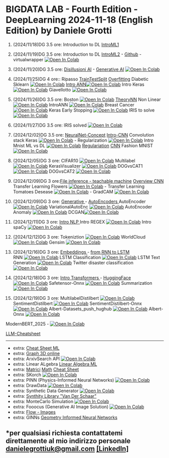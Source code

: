 # BIGDATA LAB - Fourth Edition - DeepLearning  2024-11-18 (English Edition) by Daniele Grotti

1. (2024/11/18)DG 3.5 ore: Introduction to DL [IntroML1](pdf/AI_D&G.pdf)
2. (2024/11/19)DG 3.5 ore: Introduction to DL [IntroML2](pdf/AI_D&G.pdf) - [Github](pdf/01Github.pdf) - virtualwrapper [![Open In Colab](https://colab.research.google.com/assets/colab-badge.svg)](https://colab.research.google.com/github/Frenz86/DeepLearning/blob/main/python/extra/virtualenv_virtualwrapper.ipynb) 
3. (2024/11/20)DG 3.5 ore: [Disillusioni AI](pdf/03.0_DisillusioniAI.pdf) - [Generative AI](pdf/03.1_Genertive.pdf) [![Open In Colab](https://colab.research.google.com/assets/colab-badge.svg)](https://colab.research.google.com/github/Frenz86/DeepLearning/blob/main/python/Less03/03.1_Classi_easy.ipynb)

4. (2024/11/25)DG 4 ore:: Ripasso [TrainTestSplit](pdf/03.3_Training_test_split.pdf) [Overfitting](pdf/03.4_Overfitting.pdf) Diabetic Sklearn [![Open In Colab](https://colab.research.google.com/assets/colab-badge.svg)](https://colab.research.google.com/github/Frenz86/DeepLearning/blob/main/python/Less04/03.2_Ripasso_diabetic.ipynb) [Intro ANN](pdf/04.0_Derivate.pdf)[![Open In Colab](https://colab.research.google.com/assets/colab-badge.svg)](https://colab.research.google.com/github/Frenz86/DeepLearning/blob/main/python/Less04/04.0_Normalizzazione_standardizz.ipynb) Intro Keras [![Open In Colab](https://colab.research.google.com/assets/colab-badge.svg)](https://colab.research.google.com/github/Frenz86/DeepLearning/blob/main/python/Less04/04.1_Keras_regression_Basics.ipynb)  Giavellotto [![Open In Colab](https://colab.research.google.com/assets/colab-badge.svg)](https://colab.research.google.com/github/Frenz86/DeepLearning/blob/main/python/Less05/04.3_Giavellotto_gittata.ipynb) 

5. (2024/11/26)DG 3.5 ore: Boston [![Open In Colab](https://colab.research.google.com/assets/colab-badge.svg)](https://colab.research.google.com/github/Frenz86/DeepLearning/blob/main/python/Less05/04.2_Boston_Keras.ipynb) [TheoryNN](pdf/05.0__ExplainNN.pdf) Non Linear [![Open In Colab](https://colab.research.google.com/assets/colab-badge.svg)](https://colab.research.google.com/github/Frenz86/DeepLearning/blob/main/python/Less05/05.0_DL_Basics.ipynb)
IntroANN [![Open In Colab](https://colab.research.google.com/assets/colab-badge.svg)](https://colab.research.google.com/github/Frenz86/DeepLearning/blob/main/python/Less05/05.1_Intro_ANN.ipynb)
Breast Cancer [![Open In Colab](https://colab.research.google.com/assets/colab-badge.svg)](https://colab.research.google.com/github/Frenz86/DeepLearning/blob/main/python/Less05/05.2_Breast_Cancer.ipynb)
Keras Early Stopping [![Open In Colab](https://colab.research.google.com/assets/colab-badge.svg)](https://colab.research.google.com/github/Frenz86/DeepLearning/blob/main/python/Less05/05.4_Keras_EarlyStopping.ipynb)
IRIS to solve [![Open In Colab](https://colab.research.google.com/assets/colab-badge.svg)](https://colab.research.google.com/github/Frenz86/DeepLearning/blob/main/python/Less05/05.6_IRIS2solve.ipynb)

6. (2024/11/27)DG 3.5 ore: IRIS solved [![Open In Colab](https://colab.research.google.com/assets/colab-badge.svg)](https://colab.research.google.com/github/Frenz86/DeepLearning/blob/main/python/Less05/05.6_IRIS.ipynb)

7. (2024/12/02)DG 3.5 ore: [NeuralNet-Concept](pdf/06.0ResumeP1.pdf) [Intro-CNN](pdf/06.1_CNN_XO.pdf) Convolution stack Keras
[![Open In Colab](https://colab.research.google.com/assets/colab-badge.svg)](https://colab.research.google.com/github/Frenz86/DeepLearning/blob/main/python/Less06/06.0_CNN_Basics.ipynb) - Regularization  [![Open In Colab](https://colab.research.google.com/assets/colab-badge.svg)](https://colab.research.google.com/github/Frenz86/DeepLearning/blob/main/python/Less06/06.1_RegularizationL2.ipynb)
Intro Mnist ML vs DL [![Open In Colab](https://colab.research.google.com/assets/colab-badge.svg)](https://colab.research.google.com/github/Frenz86/DeepLearning/blob/main/python/Less06/06.4_MNIST.ipynb) [Regulariation](pdf/07ResumeP2.pdf) [CNN](pdf/cnn.pdf) Fashion MNIST [![Open In Colab](https://colab.research.google.com/assets/colab-badge.svg)](https://colab.research.google.com/github/Frenz86/DeepLearning/blob/main/python/Less07/07.0_Fashion_MNIST.ipynb) 

8. (2024/12/05)DG 3 ore: CIFAR10 [![Open In Colab](https://colab.research.google.com/assets/colab-badge.svg)](https://colab.research.google.com/github/Frenz86/DeepLearning/blob/main/python/Less07/07.1_CIFAR10_BatchNorm.ipynb) Multilabel [![Open In Colab](https://colab.research.google.com/assets/colab-badge.svg)](https://colab.research.google.com/github/Frenz86/DeepLearning/blob/main/python/Less07/07.2_MultilabelFinale.ipynb) KerasVisualizer [![Open In Colab](https://colab.research.google.com/assets/colab-badge.svg)](https://colab.research.google.com/github/Frenz86/DeepLearning/blob/main/python/Less07/07.3_Visualizing_Keras.ipynb) DOGvsCAT1 [![Open In Colab](https://colab.research.google.com/assets/colab-badge.svg)](https://colab.research.google.com/github/Frenz86/DeepLearning/blob/main/python/Less07/07.5_Dog_Cat_subset_part1.ipynb) DOGvsCAT2 [![Open In Colab](https://colab.research.google.com/assets/colab-badge.svg)](https://colab.research.google.com/github/Frenz86/DeepLearning/blob/main/python/Less07/07.6_Dog_Cat_subset_part2.ipynb)

9. (2024/12/09)DG 3 ore:[File inference - teachable machine](https://frenzy86.s3.eu-west-2.amazonaws.com/python/run_tkinteapp.zip)
[Overview CNN](pdf/08.0OverviewCNN.pdf) Transfer Learning Flowers [![Open In Colab](https://colab.research.google.com/assets/colab-badge.svg)](https://colab.research.google.com/github/Frenz86/DeepLearning/blob/main/python/Less08/80.1_TL_Flowers.ipynb) - Transfer Learning Tomatoes Desease
[![Open In Colab](https://colab.research.google.com/assets/colab-badge.svg)](https://colab.research.google.com/github/Frenz86/DeepLearning/blob/main/python/Less08/80.3_TL_Tomatoes.ipynb) - GradCAM 
[![Open In Colab](https://colab.research.google.com/assets/colab-badge.svg)](https://colab.research.google.com/github/Frenz86/DeepLearning/blob/main/python/Less08/80.6_Grad-CAM.ipynb)

10. (2024/12/09)DG 3 ore: [Generative ](pdf/09.1_Genertive.pdf) - [AutoEncoders ](pdf/09.0_AutoEncoders.pdf) 
AutoEncoder [![Open In Colab](https://colab.research.google.com/assets/colab-badge.svg)](https://colab.research.google.com/github/Frenz86/DeepLearning/blob/main/python/Less09/09.1AUT_autoencoder.ipynb) 
VariationalAutoEnc [![Open In Colab](https://colab.research.google.com/assets/colab-badge.svg)](https://colab.research.google.com/github/Frenz86/DeepLearning/blob/main/python/Less09/09.2VAE_fashion.ipynb) 
AutoEncoder Anomaly [![Open In Colab](https://colab.research.google.com/assets/colab-badge.svg)](https://colab.research.google.com/github/Frenz86/DeepLearning/blob/main/python/Less09/09.3AUT_anomaly.ipynb) 
DCGAN[![Open In Colab](https://colab.research.google.com/assets/colab-badge.svg)](https://colab.research.google.com/github/Frenz86/DeepLearning/blob/main/python/Less09/09.4DCGAN_fashion.ipynb) 

11. (2024/12/11)DG 3 ore: [Intro NLP ](pdf/10.1_NLP_PART1.pdf) Intro REGEX [![Open In Colab](https://colab.research.google.com/assets/colab-badge.svg)](https://colab.research.google.com/github/Frenz86/DeepLearning/blob/main/python/Less10/10.0_Intro_re.ipynb) 
Intro spaCy [![Open In Colab](https://colab.research.google.com/assets/colab-badge.svg)](https://colab.research.google.com/github/Frenz86/DeepLearning/blob/main/python/Less10/10.1_SpaCy.ipynb) 

12. (2024/12/12)DG 3 ore: Tokeniztion [![Open In Colab](https://colab.research.google.com/assets/colab-badge.svg)](https://colab.research.google.com/github/Frenz86/DeepLearning/blob/main/python/Less10/10.2_Tokenization.ipynb) 
WorldCloud [![Open In Colab](https://colab.research.google.com/assets/colab-badge.svg)](https://colab.research.google.com/github/Frenz86/DeepLearning/blob/main/python/Less11/10.5_WordCloud.ipynb) 
Gensim [![Open In Colab](https://colab.research.google.com/assets/colab-badge.svg)](https://colab.research.google.com/github/Frenz86/DeepLearning/blob/main/python/Less11/11.1_Word2vec_Gensim.ipynb) 

13. (2024/12/16)DG 3 ore: [Embeddings ](pdf/11.1NLPPART2.pdf) - [from RNN to LSTM ](pdf/11.2RNN_LSTM2.pdf)  
RNN [![Open In Colab](https://colab.research.google.com/assets/colab-badge.svg)](https://colab.research.google.com/github/Frenz86/DeepLearning/blob/main/python/Less11/11.4_RNN_LSTM_Keras.ipynb) 
LSTM Classification [![Open In Colab](https://colab.research.google.com/assets/colab-badge.svg)](https://colab.research.google.com/github/Frenz86/DeepLearning/blob/main/python/Less11/11.3_RNN_Imdb_review_classifier.ipynb) 
LSTM Text Generation [![Open In Colab](https://colab.research.google.com/assets/colab-badge.svg)](https://colab.research.google.com/github/Frenz86/DeepLearning/blob/main/python/Less11/11.5_Text_generation_LSTM.ipynb) 
Twitter disaster classification [![Open In Colab](https://colab.research.google.com/assets/colab-badge.svg)](https://colab.research.google.com/github/Frenz86/DeepLearning/blob/main/python/Less11/11.6_NLP_twitter_class.ipynb) 

14. (2024/12/18)DG 3 ore: [Intro Transformers ](pdf/12.0_TRANSFORMERS.pdf) - [HuggingFace ](pdf/HuggingFaceIntroduction.pdf) 
[![Open In Colab](https://colab.research.google.com/assets/colab-badge.svg)](https://colab.research.google.com/github/Frenz86/DeepLearning/blob/main/python/Less12/12.1EmotionPrediction_HuggingFace.ipynb) Safetensor-Onnx [![Open In Colab](https://colab.research.google.com/assets/colab-badge.svg)](https://colab.research.google.com/github/Frenz86/DeepLearning/blob/main/python/Less13/13.1HugginfaceTFM_onnx.ipynb)
Summarization [![Open In Colab](https://colab.research.google.com/assets/colab-badge.svg)](https://colab.research.google.com/github/Frenz86/DeepLearning/blob/main/python/Less13/13.4Summarization_HuggingFace.ipynb)

15. (2024/12/19)DG 3 ore: 
MultilabelDistilbert [![Open In Colab](https://colab.research.google.com/assets/colab-badge.svg)](https://colab.research.google.com/github/Frenz86/DeepLearning/blob/main/python/Less13/13.5FineTuningDistilBERT_MultiLabel_HuggingFace.ipynb)
SentimentDistilbert [![Open In Colab](https://colab.research.google.com/assets/colab-badge.svg)](https://colab.research.google.com/github/Frenz86/DeepLearning/blob/main/python/Less13/13.6SentimentAnalysisDistilBERT_HuggingFace.ipynb)
SentimentDistilbert-Onnx [![Open In Colab](https://colab.research.google.com/assets/colab-badge.svg)](https://colab.research.google.com/github/Frenz86/DeepLearning/blob/main/python/Less13/13.6SentimentAnalysisGradio.ipynb)
Albert-Datasets_push_hughub [![Open In Colab](https://colab.research.google.com/assets/colab-badge.svg)](https://colab.research.google.com/github/Frenz86/DeepLearning/blob/main/python/Less13/13.7_Albert.ipynb)
Albert-Onnx [![Open In Colab](https://colab.research.google.com/assets/colab-badge.svg)](https://colab.research.google.com/github/Frenz86/DeepLearning/blob/main/python/Less13/13.8_Albert2onnx.ipynb)

ModernBERT_2025 - [![Open In Colab](https://colab.research.google.com/assets/colab-badge.svg)](https://colab.research.google.com/github/Frenz86/DeepLearning/blob/main/python/Less14/14_0_ModernBert.ipynb)

[LLM-Cheatsheet ](pdf/LLM_cheatsheet.pdf)

----------------------------------------------------------------------------------------------------------------------------------------------------------

- extra: [Cheat Sheet ML](pdf/CheatSheetsML.pdf)
- extra: [Graph 3D online](https://www.desmos.com/3d/6d977245c9)
- extra: ArxivSearch API [![Open In Colab](https://colab.research.google.com/assets/colab-badge.svg)](https://colab.research.google.com/github/Frenz86/DeepLearning/blob/main/python/extra/ArxivSearch.ipynb)
- extra: Linear ALgebra [Linear Algebra ML](pdf/LinearAlgebraML.pdf)
- extra: [Matrici](pdf/Richiami_algebra_delle_matrici.pdf) [Math](pdf/Mathematical_DL.pdf) [Cheat Sheet](pdf/cheat_sheet.pdf)
- extra: SKorch [![Open In Colab](https://colab.research.google.com/assets/colab-badge.svg)](https://colab.research.google.com/github/Frenz86/DeepLearning/blob/main/python/extra/skorch_MNIST.ipynb)
- extra: PINN (Physics-Informed Neural Networks) [![Open In Colab](https://colab.research.google.com/assets/colab-badge.svg)](https://colab.research.google.com/github/Frenz86/DeepLearning/blob/main/python/PINN/PINN_physicNN.ipynb)
- extra: DrawData [![Open In Colab](https://colab.research.google.com/assets/colab-badge.svg)](https://colab.research.google.com/github/Frenz86/DeepLearning/blob/main/python/extra/DrawData.ipynb)
- extra: Synthetic Data Generator [![Open In Colab](https://colab.research.google.com/assets/colab-badge.svg)](https://colab.research.google.com/github/Frenz86/DeepLearning/blob/main/python/extra/00SDV_Quickstart.ipynb)
- extra: [Synthity Library "Van Der Schaar"](https://github.com/vanderschaarlab/synthcity)
- extra: MonteCarlo Simulation [![Open In Colab](https://colab.research.google.com/assets/colab-badge.svg)](https://colab.research.google.com/github/Frenz86/DeepLearning/blob/main/python/extra/distribuzioniMonteCarlo2.ipynb)
- extra: Fooocus (Generative AI Image Solution) [![Open In Colab](https://colab.research.google.com/assets/colab-badge.svg)](https://colab.research.google.com/github/Frenz86/DeepLearning/blob/main/python/extra/fooocus_colab.ipynb)
- extra: [Flow - Images](https://matankleiner.github.io/flowedit)
- extra: GINNs [Geometry Informed Neural Networks](https://github.com/ml-jku/GINNs-Geometry-informed-Neural-Networks)

*per qualsiasi richiesta contattatemi direttamente al mio indirizzo personale danielegrottiuk@gmail.com [[LinkedIn]](https://www.linkedin.com/in/daniele-grotti/)
------------------------------------------------------------------------------------------------------------------------------------------------------